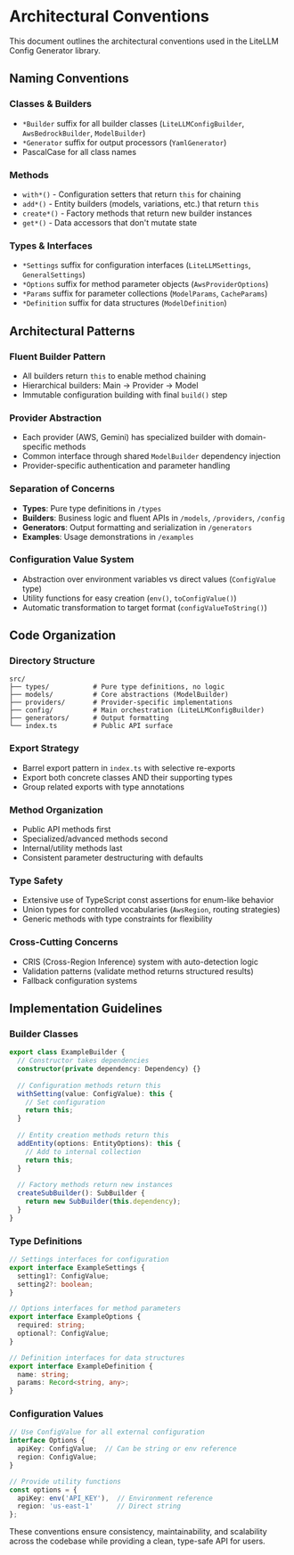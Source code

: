# Architectural Conventions

This document outlines the architectural conventions used in the LiteLLM Config Generator library.

## Naming Conventions

### Classes & Builders
- `*Builder` suffix for all builder classes (`LiteLLMConfigBuilder`, `AwsBedrockBuilder`, `ModelBuilder`)
- `*Generator` suffix for output processors (`YamlGenerator`)
- PascalCase for all class names

### Methods
- `with*()` - Configuration setters that return `this` for chaining
- `add*()` - Entity builders (models, variations, etc.) that return `this`
- `create*()` - Factory methods that return new builder instances
- `get*()` - Data accessors that don't mutate state

### Types & Interfaces
- `*Settings` suffix for configuration interfaces (`LiteLLMSettings`, `GeneralSettings`)
- `*Options` suffix for method parameter objects (`AwsProviderOptions`)
- `*Params` suffix for parameter collections (`ModelParams`, `CacheParams`)
- `*Definition` suffix for data structures (`ModelDefinition`)

## Architectural Patterns

### Fluent Builder Pattern
- All builders return `this` to enable method chaining
- Hierarchical builders: Main → Provider → Model
- Immutable configuration building with final `build()` step

### Provider Abstraction
- Each provider (AWS, Gemini) has specialized builder with domain-specific methods
- Common interface through shared `ModelBuilder` dependency injection
- Provider-specific authentication and parameter handling

### Separation of Concerns
- **Types**: Pure type definitions in `/types`
- **Builders**: Business logic and fluent APIs in `/models`, `/providers`, `/config`
- **Generators**: Output formatting and serialization in `/generators`
- **Examples**: Usage demonstrations in `/examples`

### Configuration Value System
- Abstraction over environment variables vs direct values (`ConfigValue` type)
- Utility functions for easy creation (`env()`, `toConfigValue()`)
- Automatic transformation to target format (`configValueToString()`)

## Code Organization

### Directory Structure
```
src/
├── types/           # Pure type definitions, no logic
├── models/          # Core abstractions (ModelBuilder)
├── providers/       # Provider-specific implementations
├── config/          # Main orchestration (LiteLLMConfigBuilder)
├── generators/      # Output formatting
└── index.ts         # Public API surface
```

### Export Strategy
- Barrel export pattern in `index.ts` with selective re-exports
- Export both concrete classes AND their supporting types
- Group related exports with type annotations

### Method Organization
- Public API methods first
- Specialized/advanced methods second
- Internal/utility methods last
- Consistent parameter destructuring with defaults

### Type Safety
- Extensive use of TypeScript const assertions for enum-like behavior
- Union types for controlled vocabularies (`AwsRegion`, routing strategies)
- Generic methods with type constraints for flexibility

### Cross-Cutting Concerns
- CRIS (Cross-Region Inference) system with auto-detection logic
- Validation patterns (validate method returns structured results)
- Fallback configuration systems

## Implementation Guidelines

### Builder Classes
```typescript
export class ExampleBuilder {
  // Constructor takes dependencies
  constructor(private dependency: Dependency) {}
  
  // Configuration methods return this
  withSetting(value: ConfigValue): this {
    // Set configuration
    return this;
  }
  
  // Entity creation methods return this
  addEntity(options: EntityOptions): this {
    // Add to internal collection
    return this;
  }
  
  // Factory methods return new instances
  createSubBuilder(): SubBuilder {
    return new SubBuilder(this.dependency);
  }
}
```

### Type Definitions
```typescript
// Settings interfaces for configuration
export interface ExampleSettings {
  setting1?: ConfigValue;
  setting2?: boolean;
}

// Options interfaces for method parameters
export interface ExampleOptions {
  required: string;
  optional?: ConfigValue;
}

// Definition interfaces for data structures
export interface ExampleDefinition {
  name: string;
  params: Record<string, any>;
}
```

### Configuration Values
```typescript
// Use ConfigValue for all external configuration
interface Options {
  apiKey: ConfigValue;  // Can be string or env reference
  region: ConfigValue;
}

// Provide utility functions
const options = {
  apiKey: env('API_KEY'),  // Environment reference
  region: 'us-east-1'      // Direct string
};
```

These conventions ensure consistency, maintainability, and scalability across the codebase while providing a clean, type-safe API for users.